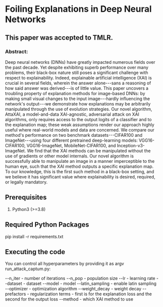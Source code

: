 # Foiling Explanations in Deep Neural Networks

## This paper was accepted to TMLR.

### Abstract:
Deep neural networks (DNNs) have greatly impacted numerous fields over the past decade. Yet despite exhibiting superb performance over many problems, their black-box nature still poses a significant challenge with respect to explainability. Indeed, explainable artificial intelligence (XAI) is crucial in several fields, wherein the answer alone---sans a reasoning of how said answer was derived---is of little value. This paper uncovers a troubling property of explanation methods for image-based DNNs: by making small visual changes to the input image---hardly influencing the network's output---we demonstrate how explanations may be arbitrarily manipulated through the use of evolution strategies. Our novel algorithm, AttaXAI, a model-and-data XAI-agnostic, adversarial attack on XAI algorithms, only requires access to the output logits of a classifier and to the explanation map; these weak assumptions render our approach highly useful where real-world models and data are concerned. We compare our method's performance on two benchmark datasets---CIFAR100 and ImageNet---using four different pretrained deep-learning models: VGG16-CIFAR100, VGG16-ImageNet, MobileNet-CIFAR100, and Inception-v3-ImageNet. We find that the XAI methods can be manipulated without the use of gradients or other model internals. Our novel algorithm is successfully able to manipulate an image in a manner imperceptible to the human eye, such that the XAI method outputs a specific explanation map. To our knowledge, this is the first such method in a black-box setting, and we believe it has significant value where explainability is desired, required, or legally mandatory.

## Prerequisites
1. Python3 (>=3.8)

## Required Python Packages
pip install -r requirements.txt

## Executing the code
You can control all hyperparameters by providing it as argv run_attack_captum.py:

--n_iter - number of iterations
--n_pop - population size
--lr - learning rate
--dataset - dataset
--model - model
--latin_sampling - enable latin sampling
--optimizer - optimization algorithm
--weight_decay - weight decay
--prefactors - regularization terms - first is for the explanation loss and the second for the output loss
--method - which XAI method to use
